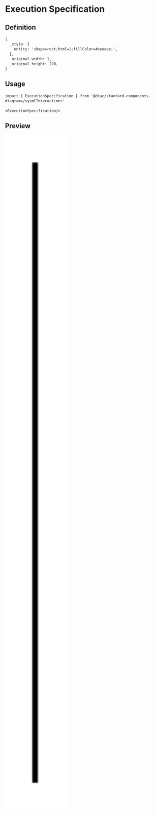 # Execution Specification

## Definition

```
{
  _style: { 
    entity: 'shape=rect;html=1;fillColor=#eeeeee;',
  },
  _original_width: 1,
  _original_height: 220,
}
```

## Usage

```
import { ExecutionSpecification } from '@diac/standard-components-diagrams/sysmlInteractions'

<ExecutionSpecification/>
```

## Preview

<img src="./execution-specification.png" width="200"/>
